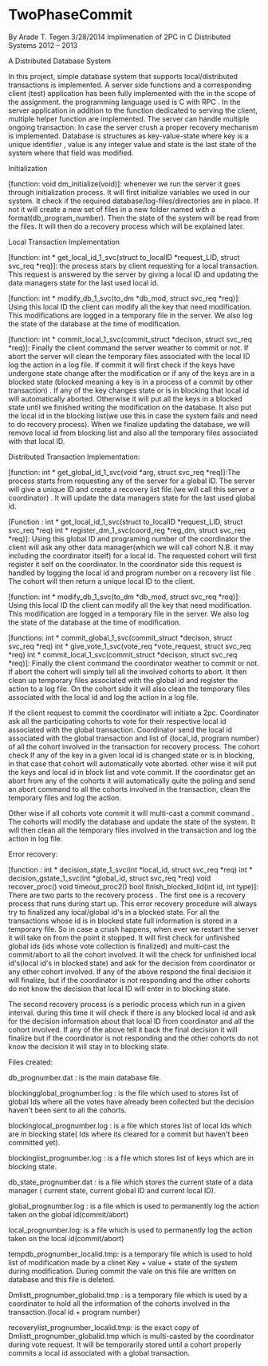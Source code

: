 TwoPhaseCommit
==============
By Arade T. Tegen
3/28/2014
Implimenation of 2PC in C
Distributed Systems 2012 – 2013

A Distributed Database System

In this project, simple database system that supports local/distributed transactions is implemented. A server side functions and a corresponding client (test) application has been fully implemented with the in the scope of the assignment. the programming language used is C with RPC . In the server application in addition to the function dedicated to serving the client, multiple helper function are implemented. The server can handle multiple ongoing transaction. In case the server crush a proper recovery mechanism is implemented. Database is structures as key-value-state where key is a unique identifier , value is any integer value and state is the last state of the system where that field was modified.

Initialization 

[function: void dm_initialize(void)]: whenever we run the server it goes through initialization process.
It will first initialize variables we used in our system. It check if the required database/log-files/directories are in place. If not it will create a new set of files in a new folder named with a format(db_program_number). Then the state of the system will be read from the files. It will then do a recovery process which will be explained later.

Local Transaction Implementation

[function: int * get_local_id_1_svc(struct to_localID *request_LID, struct svc_req *req)]: the process stars by client requesting for a local transaction. This request is answered by the server by giving a local ID and updating the data managers state for the last used local id. 

[function: int * modify_db_1_svc(to_dm *db_mod, struct svc_req *req)]: Using this local ID the client can modify all the key that need modification. This modifications are logged in a temporary file in the server. We also log the state of the database at the time of modification.


[function: int * commit_local_1_svc(commit_struct *decison, struct svc_req *req)]: Finally the client command the server weather to commit or not. If abort the server will clean the temporary files associated with the local ID log the action in a log file. If commit it will first check if the keys have undergone state change after the modification or if any of the keys are in a blocked state (blocked meaning a key is in a process of a commit by other transaction) . If any of the key changes state or is in blocking that local id will automatically aborted. Otherwise it will put all the keys in a blocked state until we finished writing the modification on the database. It also put the local id in the blocking list(we use this in case the system fails and need to do recovery process). When we finalize updating the database, we will remove local id from blocking list and also all the temporary files associated with that local ID.

Distributed Transaction Implementation:

[function: int * get_global_id_1_svc(void *arg, struct svc_req *req)]:The process starts from requesting any of the server for a global ID. The server will give a unique ID and create a recovery list file.(we will call this server a coordinator) . It will update the data managers state for the last used global id.

[Function : int * get_local_id_1_svc(struct to_localID *request_LID, struct svc_req *req)
int * register_dm_1_svc(coord_reg *reg_dm, struct svc_req *req)]: Using this global ID and programing number of the coordinator the client will ask any other data manager(which we will call cohort N.B. it may including the coordinator itself) for a local id. The requested cohort will first register it self on the coordinator. In the coordinator side this request is handled by logging the local id and program number on a recovery list file . The cohort will then return a unique local ID to the client.

[function: int * modify_db_1_svc(to_dm *db_mod, struct svc_req *req)]: Using this local ID the client can modify all the key that need modification. This modification are logged in a temporary file in the server. We also log the state of the database at the time of modification.

[functions: int * commit_global_1_svc(commit_struct *decison, struct svc_req *req)
int * give_vote_1_svc(vote_req *vote_request, struct svc_req *req)
int * commit_local_1_svc(commit_struct *decison, struct svc_req *req)]: Finally the client command the coordinator weather to commit or not. If abort the cohort will simply tell all the involved cohorts to abort. It then clean up temporary files associated with the global id and register the action to a log file. On the cohort side it will also clean the temporary files associated with the local id and log the action in a log file.

If the client request to commit the coordinator will initiate a 2pc. Coordinator ask all the participating cohorts to vote for their respective local id associated with the global transaction. Coordinator send the local id associated with the global transaction and list of {local_id, program number} of all the cohort involved in the transaction for recovery process. The cohort check If any of the key in a given local id is changed state or is in blocking, in that case that cohort will automatically vote aborted. other wise it will put the keys and local id in block list and vote commit.
If the coordinator get an abort from any of the cohorts it will automatically quite the poling and send an abort command to all the cohorts involved in the transaction, clean the temporary files and log the action.

Other wise if all cohorts vote commit it will multi-cast a commit command . The cohorts will modify the database and update the state of the system. It will then clean all the temporary files involved in the transaction and log the action in log file.

Error recovery:

[function : int * decision_state_1_svc(int *local_id, struct svc_req *req)
int * decision_gstate_1_svc(int *global_id, struct svc_req *req)
void recover_proc()
void timeout_proc2()
bool finish_blocked_lid(int id, int type)]: There are two parts to the recovery process . The first one is a recovery process that runs during start up. This error recovery procedure will always try to finalized any local/global id's in a blocked state. For all the transactions whose id is in blocked state full information is stored in a temporary file. So in case a crush happens, when ever we restart the server it will take on from the point it stopped. It will first check for unfinished global ids (ids whose vote collection is finalized) and multi-cast the commit/abort to all the cohort involved. It will the check for unfinished local id's(local id's in blocked state) and ask for the decision from coordinator or any other cohort involved. If any of the above respond the final decision it will finalize, but if the coordinator is not responding and the other cohorts do not know the decision that local ID will enter in to blocking state.

The second recovery process is a periodic process which run in a given interval. during this time it will check if there is any blocked local id and ask for the decision information about that local ID from coordinator and all the cohort involved. If any of the above tell it back the final decision it will finalize but if the coordinator is not responding and the other cohorts do not know the decision it will stay in to blocking state.


Files created:

db_prognumber.dat : is the main database file.

blockingglobal_prognumber.log : is the file which used to stores list of global Ids where all the votes have already been collected but the decision haven't been sent to all the cohorts.

blockinglocal_prognumber.log : is a file which stores list of local Ids which are in blocking state( Ids where its cleared for a commit but haven't been committed yet).

blockinglist_prognumber.log : is a file which stores list of keys which are in blocking state.

db_state_prognumber.dat : is a file which stores the current state of a data manager ( current state, current global ID and current local ID).

global_prognumber.log : is a file which is used to permanently log the action taken on the global id(commit/abort)

local_prognumber.log: is a file which is used to permanently log the action taken on the local id(commit/abort)

tempdb_prognumber_localid.tmp: is a temporary file which is used to hold list of modification made by a clinet Key + value + state of the system during modification. During commit the vale on this file are written on database and this file is deleted.

Dmlistt_prognumber_globalid.tmp : is a temporary file which is used by a coordinator to hold all the information of the cohorts involved in the transaction.{local id + program number}

recoverylist_prognumber_localid.tmp: is the exact copy of Dmlistt_prognumber_globalid.tmp which is multi-casted by the coordinator during vote request. It will be temporarily stored until a cohort properly commits a local id associated with a global transaction.

